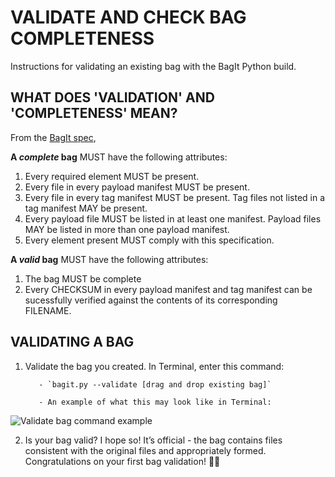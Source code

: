 # VALIDATE AND CHECK BAG COMPLETENESS

Instructions for validating an existing bag with the BagIt Python build.

## WHAT DOES 'VALIDATION' AND 'COMPLETENESS' MEAN?

From the [BagIt spec](https://tools.ietf.org/html/draft-kunze-bagit-13#section-3),

**A _complete_ bag** MUST have the following attributes:
   1.  Every required element MUST be present.
   2.  Every file in every payload manifest MUST be present.
   3.  Every file in every tag manifest MUST be present.  Tag files not listed in a tag manifest MAY be present.
   4.  Every payload file MUST be listed in at least one manifest. Payload files MAY be listed in more than one payload manifest.
   5.  Every element present MUST comply with this specification.

**A _valid_ bag** MUST have the following attributes:
   1.  The bag MUST be complete
   2.  Every CHECKSUM in every payload manifest and tag manifest can be sucessfully verified against the contents of its corresponding FILENAME.

## VALIDATING A BAG
1. Validate the bag you created. In Terminal, enter this command:

          - `bagit.py --validate [drag and drop existing bag]`
          
          - An example of what this may look like in Terminal:
![Validate bag command example](https://github.com/kgrons/ndsr-2016-bagit/blob/master/validatebag_example.png "Validate bag command example")

2. Is your bag valid? I hope so! It’s official - the bag contains files consistent with the original files and appropriately formed. Congratulations on your first bag validation! :pouch::white_check_mark:


